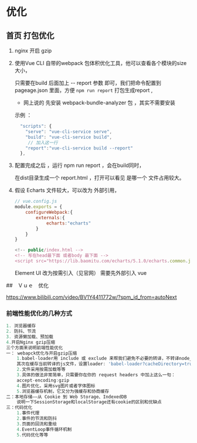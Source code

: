 # 优化

## 首页 打包优化

1. nginx 开启 gzip 

2. 使用Vue CLI 自带的webpack 包体积优化工具，他可以查看各个模块的size大小，

   只需要在build 后面加上 -- report 参数 即可，我们把命令配置到pageage.json 里面，方便 `npm run report` 打包生成report ,

   -  网上说的 先安装 webpack-bundle-analyzer 包 ，其实不需要安装

   示例 ：

   ~~~js
     "scripts": {
       "serve": "vue-cli-service serve",
       "build": "vue-cli-service build",
      	// 加入这一行
       "report":"vue-cli-service build --report"
     },
   ~~~

3. 配置完成之后 ，运行 npm run report ，会在build同时，

   在dist目录生成一个 report.html ，打开可以看见 是哪一个 文件占用较大。

4. 假设 Echarts 文件较大，可以改为 外部引用，

   ~~~javascript
   // vue.config.js
   module.exports = {
       configureWebpack:{
           externals:{
               echarts:"echarts"
           }
       }
   }
   ~~~

   ~~~javascript
   <!-- public/index.html -->
   <!-- 写在head最下面 或者body 最下面 -->
   <script src="https://lib.baomitu.com/echarts/5.1.0/echarts.common.js"></script>   
   ~~~

   

   Element UI  改为按需引入（见官网） 需要先外部引入 vue

##　Ｖｕｅ　优化



https://www.bilibili.com/video/BV1Y4411772w/?spm_id_from=autoNext



### 前端性能优化的几种方式

~~~javascript
1. 浏览器缓存
2. 防抖、节流
3. 资源懒加载、预加载
4.开启Nginx gzip压缩
三个方面来说明前端性能优化
一： webapck优化与开启gzip压缩
    1.babel-loader用 include 或 exclude 来帮我们避免不必要的转译，不转译node_moudules中的js文件
    其次在缓存当前转译的js文件，设置loader: 'babel-loader?cacheDirectory=true'
    2.文件采用按需加载等等
    3.具体的做法非常简单，只需要你在你的 request headers 中加上这么一句：
    accept-encoding:gzip
    4.图片优化，采用svg图片或者字体图标
    5.浏览器缓存机制，它又分为强缓存和协商缓存
二：本地存储——从 Cookie 到 Web Storage、IndexedDB
    说明一下SessionStorage和localStorage还有cookie的区别和优缺点
三：代码优化
    1.事件代理
    2.事件的节流和防抖
    3.页面的回流和重绘
    4.EventLoop事件循环机制
    5.代码优化等等
~~~

